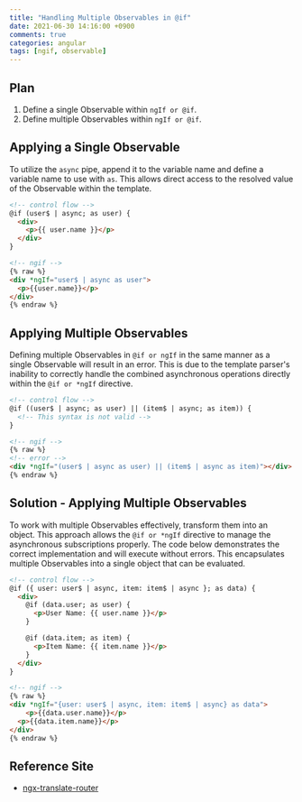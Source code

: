 ```yaml
---
title: "Handling Multiple Observables in @if"
date: 2021-06-30 14:16:00 +0900
comments: true
categories: angular
tags: [ngif, observable]
---
```



## Plan

1. Define a single Observable within `ngIf or @if`.
2. Define multiple Observables within `ngIf or @if`.

## Applying a Single Observable

To utilize the `async` pipe, append it to the variable name and define a variable name to use with `as`. This allows direct access to the resolved value of the Observable within the template.

```html
<!-- control flow -->
@if (user$ | async; as user) {
  <div>
    <p>{{ user.name }}</p>
  </div>
}
```

```html
<!-- ngif -->
{% raw %}
<div *ngIf="user$ | async as user">
  <p>{{user.name}}</p>
</div>
{% endraw %}
```

## Applying Multiple Observables

Defining multiple Observables in `@if or ngIf` in the same manner as a single Observable will result in an error. This is due to the template parser's inability to correctly handle the combined asynchronous operations directly within the `@if or *ngIf` directive.

```html
<!-- control flow -->
@if ((user$ | async; as user) || (item$ | async; as item)) {
  <!-- This syntax is not valid -->
}
```

```html
<!-- ngif -->
{% raw %}
<!-- error -->
<div *ngIf="(user$ | async as user) || (item$ | async as item)"></div>
{% endraw %}
```

## Solution - Applying Multiple Observables

To work with multiple Observables effectively, transform them into an object. This approach allows the `@if or *ngIf` directive to manage the asynchronous subscriptions properly. The code below demonstrates the correct implementation and will execute without errors. This encapsulates multiple Observables into a single object that can be evaluated.

```html
<!-- control flow -->
@if ({ user: user$ | async, item: item$ | async }; as data) {
  <div>
    @if (data.user; as user) {
      <p>User Name: {{ user.name }}</p>
    }

    @if (data.item; as item) {
      <p>Item Name: {{ item.name }}</p>
    }
  </div>
}
```

```html
<!-- ngif -->
{% raw %}
<div *ngIf="{user: user$ | async, item: item$ | async} as data">
	<p>{{data.user.name}}</p>
  <p>{{data.item.name}}</p>
</div>
{% endraw %}
```

## Reference Site

- [ngx-translate-router](https://github.com/gilsdav/ngx-translate-router)
